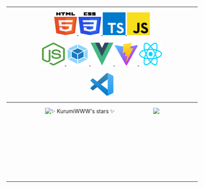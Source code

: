<hr />
<div class="icons" align="center">
  <div class="row">
    <a href="https://www.w3.org/TR/html5/">
      <img src="./public/images/html-5.svg"  width="60" height="60" />
    </a>
    <a href="https://www.w3.org/TR/CSS/">
      <img src="./public/images/css-3.svg"  width="60" height="60" />
    </a>
    <a href="https://www.typescriptlang.org/">
      <img src="./public/images/typescript-icon.svg"  width="60" height="60" />
    </a>
    <a href="https://developer.mozilla.org/en-US/docs/Web/JavaScript">
      <img src="./public/images/javascript.svg"  width="60" height="60" />
    </a>
  </div>
  <br />
  <div class="row">
    <a href="https://nodejs.org/en/">
      <img src="./public/images/nodejs-icon.svg"  width="60" height="60" />
    </a>
    <a href="http://webpack.github.io/">
      <img src="./public/images/webpack.svg"  width="60" height="60" />
    </a>
    <a href="https://vuejs.org/">
      <img src="./public/images/vue.svg"  width="60" height="60" />
    </a>
    <a href="https://vitejs.dev/">
      <img src="./public/images/vite.svg"  width="60" height="60" />
    </a>
    <a href="https://reactjs.org/">
      <img src="./public/images/react.svg"  width="60" height="60" />
    </a>
  </div>
  <br />
  <div class="row">
    <a href="https://code.visualstudio.com/">
      <img src="./public/images/visual-studio-code.svg"  width="60" height="60" />
    </a>
  </div>
  </div>
<hr />
<div class="info" style="
    display: flex;
    justify-content: space-evenly;">
  <!--&bg_color=FE0000,d299c2,fef9d7-->
  <img align="center" src="https://github-readme-stats.vercel.app/api?username=KurumiWWW&show_icons=true&theme=radical" alt="✨ KurumiWWW's stars ✨" height="180em"  />
  <!--&bg_color=FE0000,fef9d7,d299c2-->
  <img align="center" src="https://github-readme-stats.vercel.app/api/top-langs/?username=KurumiWWW&theme=radical&show_icons=true&layout=compact" height="180em" />

</div>
<hr />
<!-- <p align="center"><a href="https://github.com/KurumiWWW">
    <img
      src="https://github-profile-trophy.vercel.app/?username=KurumiWWW&theme=onedark&no-frame=true&row=1&&margin-w=20&no-bg=true"
    />
  </a></p>
<img align="center" src="https://activity-graph.herokuapp.com/graph?username=KurumiWWW&theme=react-dark" />
<hr /> -->
